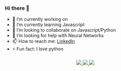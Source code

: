 ### Hi there  👋


- 🔭 I’m currently working on 
- 🌱 I’m currently learning Javascript
- 👯 I’m looking to collaborate on Javascript/Python
- 🤔 I’m looking for help with Neural Networks
- 📫 How to reach me: [LinkedIn](https://www.linkedin.com/in/haydencordeiro/)
- ⚡ Fun fact: I love python

<p align=center style="margin-top: 20px;margin-bottom: 10px">
  <a href="https://github.com/haydencordeiro">
    <img src="https://visitor-badge.glitch.me/badge?page_id=grejojoby.grejojoby">
  </a>
 
  <a href="https://github.com/haydencordeiro?tab=repositories">
    <img src="https://badges.pufler.dev/repos/haydencordeiro?style=flat-square&color=black&logo=github">
    <a href="https://github.com/haydencordeiro"><img src="https://img.shields.io/github/followers/haydencordeiro?style=social"></a>
  </a>
</p>
